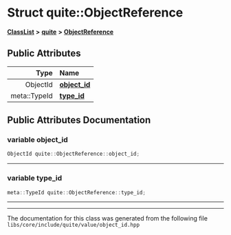 

# Struct quite::ObjectReference



[**ClassList**](annotated.md) **>** [**quite**](namespacequite.md) **>** [**ObjectReference**](structquite_1_1ObjectReference.md)


























## Public Attributes

| Type | Name |
| ---: | :--- |
|  ObjectId | [**object\_id**](#variable-object_id)  <br> |
|  meta::TypeId | [**type\_id**](#variable-type_id)  <br> |












































## Public Attributes Documentation




### variable object\_id 

```C++
ObjectId quite::ObjectReference::object_id;
```




<hr>



### variable type\_id 

```C++
meta::TypeId quite::ObjectReference::type_id;
```




<hr>

------------------------------
The documentation for this class was generated from the following file `libs/core/include/quite/value/object_id.hpp`

